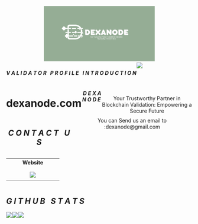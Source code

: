 <div align="center">
<img
  src="https://github.com/Dexanode/dexanode/blob/main/src/assets/images/logo-dexanode.png"
  style="display: inline-block; margin: 0 auto; max-width: 300px">

<div align="center">
  <div style="display: flex; align-items: flex-start;">
  <h4><b><i>V A L I D A T O R &nbsp; P R O F I L E &nbsp; I N T R O D U C T I O N</b></i></h4>
    <img align="top" src="https://komarev.com/ghpvc/?username=dexanode&color=blue"/>
<br />
<br />
  </div>

</div>

<div align="center">
  <div style="display: flex; align-items: flex-start;">
  <br />
<h1>dexanode.com</h1>
<h5><i> &nbsp;D E X A N O D E &nbsp;&nbsp;</h5></i>
<br />
<br />
Your Trustworthy Partner in Blockchain Validation: Empowering a Secure Future
  </div>
</div>

<div align="center">
  <div style="display: flex; align-items: flex-start;">
  <h2><i>C O N T A C T &nbsp; U S </i></h2>
  You can Send us an email to :dexanode@gmail.com <br />
  <br />
  </div>
</div>

<table width="320px" align="center">
    <tbody>
        <tr valign="top">
            <td width="130px" align="center">
            <span><strong>Website</strong></span><br><br />
            <a href="https://dexanode.com/" target="_blank" rel="noopener noreferrer">
            <img height="40px" src="https://avatars.githubusercontent.com/u/34649601?v=4">
            </td>
        </tr>
    </tbody>
</table>

<div align="center">
  <div style="display: flex; align-items: flex-start;">
  <h2><i>G I T H U B &nbsp; S T A T S</i></h2>
  </div>
</div>

<div align="center">
  <div style="display: flex; align-items: flex-start;">
    <img align="top" src="https://github-readme-stats.vercel.app/api?username=dexande&show_icons=true&theme=nightowl"/>
<br />
<br />
    <img align="top" src="https://github-readme-streak-stats.herokuapp.com/?user=dexanode&theme=nightowl&date_format=M%20j%5B%2C%20Y%5D"/>
<br />
<br />
   <img align="down" src="https://github-readme-stats.vercel.app/api/top-langs/?username=dexanode&layout=compact&theme=nightowl"/>
  </div>
</div>




